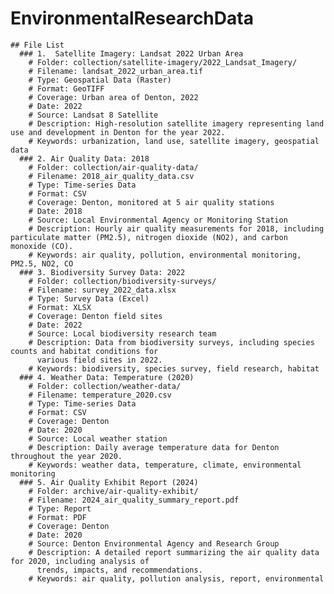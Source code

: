  # EnvironmentalResearchData

    ## File List
      ### 1.  Satellite Imagery: Landsat 2022 Urban Area
        # Folder: collection/satellite-imagery/2022_Landsat_Imagery/
        # Filename: landsat_2022_urban_area.tif
        # Type: Geospatial Data (Raster)
        # Format: GeoTIFF
        # Coverage: Urban area of Denton, 2022
        # Date: 2022
        # Source: Landsat 8 Satellite
        # Description: High-resolution satellite imagery representing land use and development in Denton for the year 2022.
        # Keywords: urbanization, land use, satellite imagery, geospatial data
      ### 2. Air Quality Data: 2018
        # Folder: collection/air-quality-data/
        # Filename: 2018_air_quality_data.csv
        # Type: Time-series Data
        # Format: CSV
        # Coverage: Denton, monitored at 5 air quality stations
        # Date: 2018
        # Source: Local Environmental Agency or Monitoring Station
        # Description: Hourly air quality measurements for 2018, including particulate matter (PM2.5), nitrogen dioxide (NO2), and carbon monoxide (CO).
        # Keywords: air quality, pollution, environmental monitoring, PM2.5, NO2, CO  
      ### 3. Biodiversity Survey Data: 2022
        # Folder: collection/biodiversity-surveys/
        # Filename: survey_2022_data.xlsx
        # Type: Survey Data (Excel)
        # Format: XLSX
        # Coverage: Denton field sites
        # Date: 2022
        # Source: Local biodiversity research team
        # Description: Data from biodiversity surveys, including species counts and habitat conditions for 
          various field sites in 2022.
        # Keywords: biodiversity, species survey, field research, habitat
      ### 4. Weather Data: Temperature (2020)
        # Folder: collection/weather-data/
        # Filename: temperature_2020.csv
        # Type: Time-series Data
        # Format: CSV
        # Coverage: Denton
        # Date: 2020
        # Source: Local weather station
        # Description: Daily average temperature data for Denton throughout the year 2020.
        # Keywords: weather data, temperature, climate, environmental monitoring
      ### 5. Air Quality Exhibit Report (2024)
        # Folder: archive/air-quality-exhibit/
        # Filename: 2024_air_quality_summary_report.pdf
        # Type: Report
        # Format: PDF
        # Coverage: Denton
        # Date: 2020
        # Source: Denton Environmental Agency and Research Group
        # Description: A detailed report summarizing the air quality data for 2020, including analysis of 
          trends, impacts, and recommendations.
        # Keywords: air quality, pollution analysis, report, environmental 

